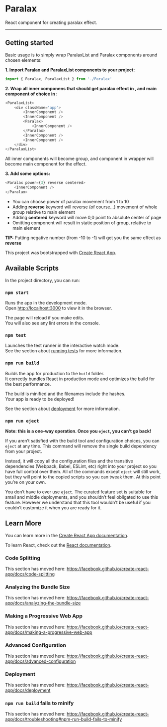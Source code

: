 # Paralax

React component for creating paralax effect.
___

## Getting started

Basic usage is to simply wrap ParalaxList and Paralax components around chosen elements:

**1. Import Paralax and ParalaxList components to your project:**
```javascript
import { Paralax, ParalaxList } from './Paralax'
```
**2. Wrap all inner componens that should get paralax effect in <ParalaxList>, and main component of choice in <Paralax>:**
```javascript
<ParalaxList>
    <div className='app'>
        <InnerComponent />
        <InnerComponent />
        <Paralax>
            <InnerComponent />
        </Paralax>
        <InnerComponent />
        <InnerComponent />
    </div>
</ParalaxList>
```
All inner components will become group, and component in **<Paralax>** wrapper will become main component for the effect.

**3. Add some options:**
```javascript
<Paralax power={3} reverse centered>
    <InnerComponent />
</Paralax>
```
+ You can choose power of paralax movement from 1 to 10
+ Adding __reverse__ keyword will reverse (of course...) movement of whole group relative to main element
+ Adding __centered__ keyword will move 0,0 point to absolute center of page
+ Omitting __<ParalaxList>__ component will result in static position of group, relative to main element

**TIP:** Putting negative number (from -10 to -1) will get you the same effect as **reverse**


This project was bootstrapped with [Create React App](https://github.com/facebook/create-react-app).

## Available Scripts

In the project directory, you can run:

### `npm start`

Runs the app in the development mode.<br />
Open [http://localhost:3000](http://localhost:3000) to view it in the browser.

The page will reload if you make edits.<br />
You will also see any lint errors in the console.

### `npm test`

Launches the test runner in the interactive watch mode.<br />
See the section about [running tests](https://facebook.github.io/create-react-app/docs/running-tests) for more information.

### `npm run build`

Builds the app for production to the `build` folder.<br />
It correctly bundles React in production mode and optimizes the build for the best performance.

The build is minified and the filenames include the hashes.<br />
Your app is ready to be deployed!

See the section about [deployment](https://facebook.github.io/create-react-app/docs/deployment) for more information.

### `npm run eject`

**Note: this is a one-way operation. Once you `eject`, you can’t go back!**

If you aren’t satisfied with the build tool and configuration choices, you can `eject` at any time. This command will remove the single build dependency from your project.

Instead, it will copy all the configuration files and the transitive dependencies (Webpack, Babel, ESLint, etc) right into your project so you have full control over them. All of the commands except `eject` will still work, but they will point to the copied scripts so you can tweak them. At this point you’re on your own.

You don’t have to ever use `eject`. The curated feature set is suitable for small and middle deployments, and you shouldn’t feel obligated to use this feature. However we understand that this tool wouldn’t be useful if you couldn’t customize it when you are ready for it.

## Learn More

You can learn more in the [Create React App documentation](https://facebook.github.io/create-react-app/docs/getting-started).

To learn React, check out the [React documentation](https://reactjs.org/).

### Code Splitting

This section has moved here: https://facebook.github.io/create-react-app/docs/code-splitting

### Analyzing the Bundle Size

This section has moved here: https://facebook.github.io/create-react-app/docs/analyzing-the-bundle-size

### Making a Progressive Web App

This section has moved here: https://facebook.github.io/create-react-app/docs/making-a-progressive-web-app

### Advanced Configuration

This section has moved here: https://facebook.github.io/create-react-app/docs/advanced-configuration

### Deployment

This section has moved here: https://facebook.github.io/create-react-app/docs/deployment

### `npm run build` fails to minify

This section has moved here: https://facebook.github.io/create-react-app/docs/troubleshooting#npm-run-build-fails-to-minify
